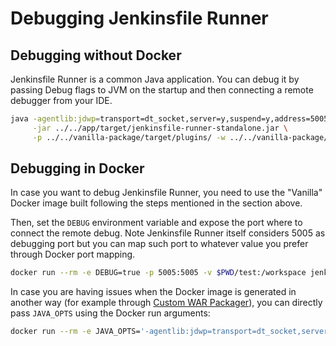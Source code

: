 # Debugging Jenkinsfile Runner

## Debugging without Docker

Jenkinsfile Runner is a common Java application.
You can debug it by passing Debug flags to JVM on the startup and then connecting a remote debugger from your IDE.

```bash
java -agentlib:jdwp=transport=dt_socket,server=y,suspend=y,address=5005 \
     -jar ../../app/target/jenkinsfile-runner-standalone.jar \
     -p ../../vanilla-package/target/plugins/ -w ../../vanilla-package/target/war/jenkins.war -f . 
```

## Debugging in Docker

In case you want to debug Jenkinsfile Runner, you need to use the "Vanilla" Docker image built following the steps mentioned in the section above.

Then, set the `DEBUG` environment variable and expose the port where to connect the remote debug. Note Jenkinsfile Runner itself
considers 5005 as debugging port but you can map such port to whatever value you prefer through Docker port mapping.

```bash
docker run --rm -e DEBUG=true -p 5005:5005 -v $PWD/test:/workspace jenkinsfile-runner:my-production-jenkins
```

In case you are having issues when the Docker image is generated in another way (for example through [Custom WAR Packager](https://github.com/jenkinsci/custom-war-packager/)),
you can directly pass `JAVA_OPTS` using the Docker run arguments:

```bash
docker run --rm -e JAVA_OPTS='-agentlib:jdwp=transport=dt_socket,server=y,suspend=y,address=5005' -p 5005:5005 -v $PWD/test:/workspace jenkinsfile-runner:my-production-jenkins
```
